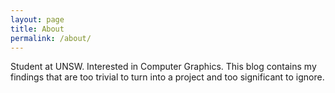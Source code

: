 ```yaml
---
layout: page
title: About
permalink: /about/
---
```


Student at UNSW. Interested in Computer Graphics.
This blog contains my findings that are too trivial to turn into a project and too significant to ignore.

